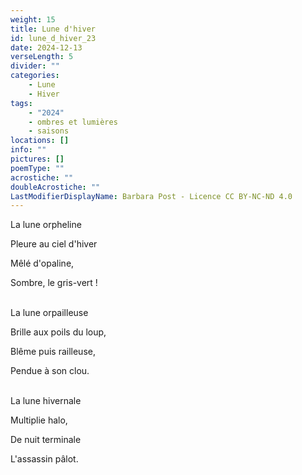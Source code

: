 ```yaml
---
weight: 15
title: Lune d'hiver
id: lune_d_hiver_23
date: 2024-12-13
verseLength: 5
divider: ""
categories:
    - Lune
    - Hiver
tags:
    - "2024"
    - ombres et lumières
    - saisons
locations: []
info: ""
pictures: []
poemType: ""
acrostiche: ""
doubleAcrostiche: ""
LastModifierDisplayName: Barbara Post - Licence CC BY-NC-ND 4.0
---
```

La lune orpheline

Pleure au ciel d'hiver

Mêlé d'opaline,

Sombre, le gris-vert !

 \
La lune orpailleuse

Brille aux poils du loup,

Blême puis railleuse,

Pendue à son clou.

 \
La lune hivernale

Multiplie halo,

De nuit terminale

L'assassin pâlot.